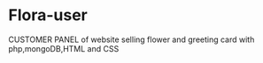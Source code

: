 # Flora-user
CUSTOMER PANEL of website selling flower and greeting card with php,mongoDB,HTML and CSS
